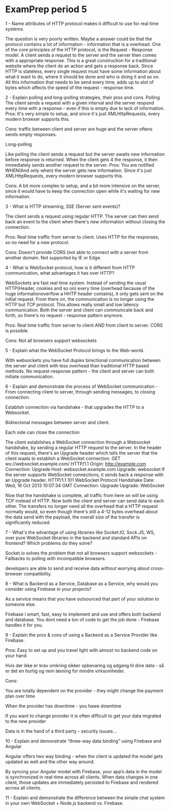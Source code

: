 # ExamPrep period 5
1 - Name attributes of HTTP protocol makes it difficult to use for real time systems.

The question is very poorly written. Maybe a answer could be that the protocol contains a lot of information - information that 
is a overhead. One of the core principles of the HTTP protocol, is the Request - Response model. A client sends a request to the 
server and the server then comes with a appropriate response. This is a great construction for a traditional website where the 
client do an action and gets a response back. Since HTTP is stateless, every single request must have some information about what 
it want to do, where it should be done and who is doing it and so on. All this information that needs to be send every time, adds 
up to alot of bytes which affects the speed of the request - response time.

2 - Explain polling and long-polling strategies, their pros and cons. 
Polling
The client sends a request with a given interval and the server respond every time with a response - even if this is empty due to 
lack of information. Pros: It's very simple to setup, and since it's just XMLHttpRequests, every modern browser supports this.

Cons: traffic between client and server are huge and the server oftens sends empty responses.

Long-polling

Like polling the client sends a request but the server awaits new information before response is returned. When the client gets 4
the response, it then immediately sends another request to the server. Pros: You are notified WHEN(And only when) the server gets 
new information. Since it's just XMLHttpRequests, every modern browser supports this. 

Cons: A bit more complex to setup, and a bit more intensive on the server, since it would have to keep the connection open while 
it's waiting for new information. 

3 - What is HTTP streaming, SSE (Server sent events)? 

The client sends a request using regular HTTP. The server can then send back an event to the client when there's new information 
without closing the connection. 

Pros: Real time traffic from server to client. Uses HTTP for the responses, so no need for a new protocol. 

Cons: Doesn't provide CORS (not able to connect with a server from another domain. Not supported by IE or Edge.

4 - What is WebSocket protocol, how is it different from HTTP communication, what advantages it has over HTTP? 

WebSockets are fast real time system. Instead of sending the usual HTTP(Header, cookies and so on) every time 
(overhead because of the huge informationoverflow a HHTP header contains), it only gets sent on the initial request. 
From there on, the communication is no longer using the HTTP but TCP protocol. This allows really small and low latency 
communication. Both the server and client can communicate back and forth, so there's no request - response pattern anymore.

Pros: Real time traffic from server to client AND from client to server. CORS is possible.

Cons: Not all browsers support websockets

5 - Explain what the WebSocket Protocol brings to the Web-world.

With websockets you have full duplex birectional communication between the server and client with less overhead than traditional 
HTTP based methods. No request-response pattern - the client and server can both initiate communication.

6 - Explain and demonstrate the process of WebSocket communication - From connecting client to server, through sending messages, 
to closing connection. 

Establish connection via handshake - that upgrades the HTTP to a Websocket.

Bidirectonal messages between server and client.

Each side can close the connection

The client estabilshes a WebSocket connection through a Websocket handshake, by sending a regular HTTP request to the server. In the header of this request, there's an Upgrade header which tells the server that the client waats to establish a WebSocket connection.
GET ws://websocket.example.com/ HTTP/1.1
Origin: http://example.com
Connection: Upgrade
Host: websocket.example.com
Upgrade: websocket
If the server supports WebSocket connections, it sends back a response with an Upgrade header.
HTTP/1.1 101 WebSocket Protocol Handshake
Date: Wed, 16 Oct 2013 10:07:34 GMT
Connection: Upgrade
Upgrade: WebSocket

Now that the handshake is complete, all traffic from here on will be using TCP instead of HTTP. Now both the client and server 
can send data to each other. The transfers no longer need all the overhead that a HTTP request normally would, so even though 
there's still a 4-12 bytes overhead about the data send with the payload, the overall size of the transfer is significantly reduced.

7 - What's the advantage of using libraries like Socket.IO, Sock.JS, WS, over pure WebSocket libraries in the backend and standard 
APIs on frontend? Which problems do they solve?

Socket.io solves the problem that not all browsers support websockets - Fallbacks to polling with incompatible browsers.

developers are able to send and receive data without worrying about cross-browser compatibility.

8 - What is Backend as a Service, Database as a Service, why would you consider using Firebase in your projects? 

As a service means that you have outsourced that part of your solution to someone else.

Firebase i smart, fast, easy to implement and use and offers both backend and database. You dont need a ton of code to 
get the job done - Firebase handles it for you.

9 - Explain the pros & cons of using a Backend as a Service Provider like Firebase.

Pros:
Easy to set up and you travel light with almost no backend code on your hand

Hvis der ikke er krav omkring sikker opbevaring  og adgang til dine data - så er det en hurtig og nem løsning for mindre virksomheder.

Cons:

You are totally dependent on the provider - they might change the payment plan over time

When the provider has downtime - you hawe downtime

If you want to change provider it is often difficult to get your data migrated to the new provider

Data is in the hand of a third party - security isuues...

10 - Explain and demonstrate “three-way data binding” using Firebase and Angular 

Angular offers two way binding - when the client is updated the model gets updated as well and the other way around.

By syncing your Angular model with Firebase, your app’s data in the model is synchronized in real-time across all clients. 
When data changes in one client, those updates are immediately persisted to Firebase and rendered across all clients.

11 - Explain and demonstrate the difference between the simple chat system in your own WebSocket + Node.js backend vs. Firebase.









